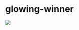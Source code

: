 # glowing-winner

<img src="https://c.tenor.com/WuOwfnsLcfYAAAAC/star-wars-obi-wan-kenobi.gif"></img>
